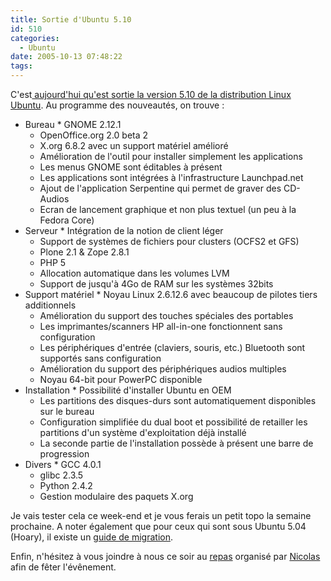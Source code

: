 ```yaml
---
title: Sortie d'Ubuntu 5.10
id: 510
categories:
  - Ubuntu
date: 2005-10-13 07:48:22
tags:
---
```


C'est[ aujourd'hui qu'est sortie la version 5.10 de la distribution Linux Ubuntu](http://www.ubuntu.com/newsitems/release510). Au programme des nouveautés, on trouve&nbsp;:

*   Bureau
        *   GNOME 2.12.1
    *   OpenOffice.org 2.0 beta 2
    *   X.org 6.8.2 avec un support matériel amélioré
    *   Amélioration de l'outil pour installer simplement les applications
    *   Les menus GNOME sont éditables à présent
    *   Les applications sont intégrées à l'infrastructure Launchpad.net
    *   Ajout de l'application Serpentine qui permet de graver des CD-Audios
    *   Ecran de lancement graphique et non plus textuel (un peu à la Fedora Core)
*   Serveur
        *   Intégration de la notion de client léger
    *   Support de systèmes de fichiers pour clusters (OCFS2 et GFS)
    *   Plone 2.1 &amp; Zope 2.8.1
    *   PHP 5
    *   Allocation automatique dans les volumes LVM
    *   Support de jusqu'à 4Go de RAM sur les systèmes 32bits
*   Support matériel
        *   Noyau Linux 2.6.12.6 avec beaucoup de pilotes tiers additionnels
    *   Amélioration du support des touches spéciales des portables
    *   Les imprimantes/scanners HP all-in-one fonctionnent sans configuration
    *   Les périphériques d'entrée (claviers, souris, etc.) Bluetooth sont supportés sans configuration
    *   Amélioration du support des périphériques audios multiples
    *   Noyau 64-bit pour PowerPC disponible
*   Installation
        *   Possibilité d'installer Ubuntu en OEM
    *   Les partitions des disques-durs sont automatiquement disponibles sur le bureau
    *   Configuration simplifiée du dual boot et possibilité de retailler les partitions d'un système d'exploitation déjà installé
    *   La seconde partie de l'installation possède à présent une barre de progression
*   Divers
        *   GCC 4.0.1
    *   glibc 2.3.5
    *   Python 2.4.2
    *   Gestion modulaire des paquets X.org 

Je vais tester cela ce week-end et je vous ferais un petit topo la semaine prochaine. A noter également que pour ceux qui sont sous Ubuntu 5.04 (Hoary), il existe un [guide de migration](http://wiki.ubuntu-fr.org/passer_de_hoary_a_breezy).

Enfin, n'hésitez à vous joindre à nous ce soir au [repas](http://wiki.ubuntu-fr.org/evenements/breezy_party/lille) organisé par [Nicolas](http://www.monsieurn.com/) afin de fêter l'évênement.